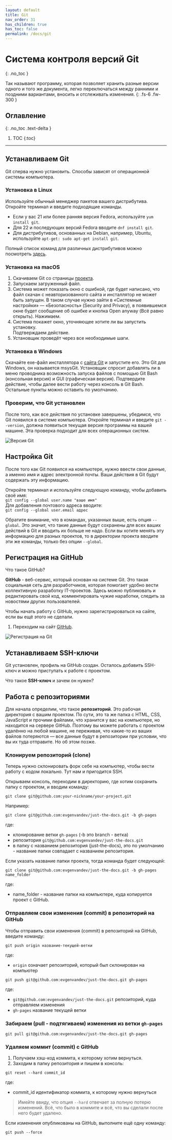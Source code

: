```yaml
---
layout: default
title: Git
nav_order: 31
has_children: true
has_toc: false
permalink: /docs/git
---
```


# Система контроля версий Git
{: .no_toc }

Так называют программу, которая позволяет хранить разные версии одного и того же документа, легко переключаться между ранними и поздними вариантами, вносить и отслеживать изменения.
{: .fs-6 .fw-300 }

## Оглавление
{: .no_toc .text-delta }

1. TOC
{:toc}

---

## Устанавливаем Git

Git сперва нужно установить. Способы зависят от операционной системы компьютера.

### Установка в Linux

Используйте обычный менеджер пакетов вашего дистрибутива. Откройте терминал и введите подходящие команды.
-  Если у вас 21 или более ранняя версия Fedora, используйте `yum install git`.
-  Для 22 и последующих версий Fedora вводите `dnf install git`.
-  Для дистрибутивов, основанных на Debian, например, Ubuntu, используйте `apt-get: sudo apt-get install git`.

Полный список команд для различных дистрибутивов можно посмотреть [здесь](https://git-scm.com/download/linux).

### Установка на macOS

1. Скачиваем Git со страницы [проекта](https://git-scm.com/download/mac).
1. Запускаем загруженный файл.
1. Система может показать окно с ошибкой, где будет написано, что файл скачан с неавторизованного сайта и инсталлятор не может быть запущен. В таком случае нужно зайти в «Системные настройки» — «Безопасность» (Security and Privacy), в появившемся окне будет сообщение об ошибке и кнопка Open anyway (Всё равно открыть). Нажимаем.
1. Система покажет окно, уточняющее хотите ли вы запустить установку.<br> Подтверждаем действие.
1. Установщик проведёт через все необходимые шаги.

### Установка в Windows

Скачайте exe-файл инсталлятора с [сайта Git](https://git-scm.com/download/win) и запустите его. Это Git для Windows, он называется msysGit. Установщик спросит добавлять ли в меню проводника возможность запуска файлов с помощью Git Bash (консольная версия) и GUI (графическая версия). Подтвердите действие, чтобы далее вести работу через консоль в Git Bash. Остальные пункты можно оставить по умолчанию.

### Проверим, что Git установлен

После того, как все действия по установке завершены, убедимся, что Git появился в системе компьютера. Откройте терминал и введите `git --version`, должна появиться текущая версия программы на вашей машине. Эта проверка подходит для всех операционных систем.

![Версия Git](/just-the-docs/assets/images/git/git-version-on-command-line.jpg "Версия Git, из командной строки")

## Настройка Git

После того как Git появился на компьютере, нужно ввести свои данные, а именно имя и адрес электронной почты. Ваши действия в Git будут содержать эту информацию.

Откройте терминал и используйте следующую команду, чтобы добавить своё имя:<br> `git config --global user.name "ваше имя"`<br>
Для добавления почтового адреса вводите:<br> `git config --global user.email адрес`

Обратите внимание, что в командах, указанных выше, есть опция `--global`. Это значит, что такие данные будут сохранены для всех ваших действий в Git и вводить их больше не надо. Если вы хотите менять эту информацию для разных проектов, то в директории проекта вводите эти же команды, только без опции `--global`.

## Регистрация на GitHub

Что такое GitHub?

**GitHub** - веб-сервис, который основан на системе Git. Это такая социальная сеть для разработчиков, которая помогает удобно вести коллективную разработку IT-проектов. Здесь можно публиковать и редактировать свой код, комментировать чужие наработки, следить за новостями других пользователей.

Чтобы начать работу с GitHub, нужно зарегистрироваться на сайте, если вы ещё этого не сделали.

1. Переходим на сайт [GitHub](https://github.com/).

![Регистрация на Git](/just-the-docs/assets/images/git/index-site-github.jpg "Регистрация на Git")

## Устанавливаем SSH-ключи

Git установлен, профиль на GitHub создан. Осталось добавить SSH-ключ и можно приступать к работе с проектом.

Что такое **SSH-ключ** и зачем он нужен?

## Работа с репозиториями

Для начала определим, что такое **репозиторий**. Это рабочая директория с вашим проектом. По сути, это та же папка с HTML, CSS, JavaScript и прочими файлами, что хранится у вас на компьютере, но находится на сервере GitHub. Поэтому вы можете работать с проектом удалённо на любой машине, не переживая, что какие-то из ваших файлов потеряются — все данные будут в репозитории при условии, что вы их туда отправите. Но об этом позже.

### Клонируем репозиторий (clone)

Теперь нужно склонировать форк себе на компьютер, чтобы вести работу с кодом локально. Тут нам и пригодится SSH.

Открываем консоль, переходим в директорию, где хотим сохранить папку с проектом, и вводим команду:

```
git clone git@github.com:your-nickname/your-project.git
```

Например:
```
git clone git@github.com:evgenvandev/just-the-docs.git -b gh-pages
```

где:
-  клонирование ветки `gh-pages` (-b это branch - ветка)
-  репозитория `git@github.com:evgenvandev/just-the-docs.git`
-  в папку с названием репозитория (just-the-docs), это по умолчанию - название папки совпадает с названием репозитория.

Если указать название папки проекта, тогда команда будет следующей:

```
git clone git@github.com:evgenvandev/just-the-docs.git -b gh-pages name_folder
```

где:
-  name_folder - название папки на компьютере, куда копируется проект с GitHub.

### Отправляем свои изменения (commit) в репозиторий на GitHub

Чтобы отправить свои изменения (commit) в репозиторий на GitHub, введите команду:

```
git push origin название-текущей-ветки
```

где:
- `origin` означает репозиторий, который был склонирован на компьютер

```
git push git@github.com:evgenvandev/just-the-docs.git gh-pages
```

где:
-  `git@github.com:evgenvandev/just-the-docs.git` репозиторий, куда отправляем изменения
-  `gh-pages` название текущей ветки

### Забираем (pull - подтягиваем) изменения из ветки `gh-pages`

```
git pull git@github.com:evgenvandev/just-the-docs.git gh-pages
```


### Удаляем коммит (commit) с GitHub

1. Получаем хэш-код коммита, к которому хотим вернуться.
1. Заходим в папку репозитория и пишем в консоль:

```
git reset --hard commit_id
```

где:
-  commit_id идентификатор коммита, к которому нужно вернуться

> Имейте ввиду, что опция `--hard` отвечает за полную потерю изменений. Всё, что было в коммите и всё, что вы сделали после него будет удалено.

Если изменения опубликованы на GitHub, выполните ещё одну команду:

```
git push --force
```
